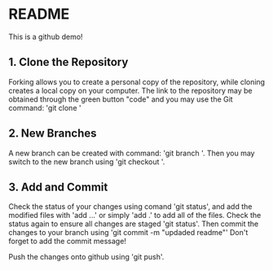 # README

This is a github demo!

## 1. Clone the Repository
Forking allows you to create a personal copy of the repository, while cloning creates a local copy on your computer. The link to the repository may be obtained through the green button "code" and you may use the Git command: 'git clone <repository-link>'

## 2. New Branches
A new branch can be created with command: 'git branch <branch-name>'. Then you may switch to the new branch using 'git checkout <branch-name>'. 

## 3. Add and Commit
Check the status of your changes using comand 'git status', and add the modified files with 'add <file1> <file2> ...' or simply 'add .' to add all of the files. Check the status again to ensure all changes are staged 'git status'. Then commit the changes to your branch using 'git commit -m "updaded readme"' Don't forget to add the commit message!

Push the changes onto github using 'git push'.


